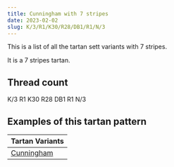 ```yaml
---
title: Cunningham with 7 stripes
date: 2023-02-02
slug: K/3/R1/K30/R28/DB1/R1/N/3
---
```

This is a list of all the tartan sett variants with 7 stripes.

It is a 7 stripes tartan.


## Thread count
K/3 R1 K30 R28 DB1 R1 N/3

## Examples of this tartan pattern

| Tartan Variants |
|---------------|
| [Cunningham](/variants/k/3/r1/k30/r28/db1/r1/n/3-db00004c-k000000-nd0d0d0-rc80000)||
